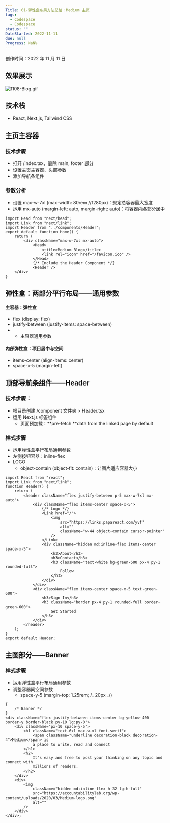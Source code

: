 ```yaml
---
Title: 01-弹性盒布局方法总结：Medium 主页
tags:
  - Codespace
  - Codespace
status: ""
DateStarted: 2022-11-11
due: null
Progress: NaN%
---
```


创作时间：2022 年 11 月 11 日

## 效果展示

![1108-Blog.gif](https://cdn.nlark.com/yuque/0/2022/gif/29677165/1667878225708-5cec9e05-5afe-48a0-8b92-8bca6cc384bd.gif#averageHue=%23efc800&clientId=u5e673f1f-7ab0-4&crop=0&crop=0&crop=1&crop=1&from=drop&height=254&id=ube1ff0d6&margin=%5Bobject%20Object%5D&name=1108-Blog.gif&originHeight=1141&originWidth=2518&originalType=binary&ratio=1&rotation=0&showTitle=false&size=3966181&status=done&style=none&taskId=uc9f6bccc-91d0-4dfe-86ec-bbd40bff4b4&title=&width=561)

## 技术栈

- React, Next.js, Tailwind CSS

## 主页主容器

### 技术步骤

- 打开 /index.tsx，删除 main, footer 部分
- 设置主页主容器、头部参数
- 添加导航条组件

### 参数分析

- 设置 max-w-7xl (max-width: 80rem //1280px)：规定总容器最大宽度
- 运用 mx-auto (margin-left: auto, margin-right: auto)：将容器内各部分居中

```tsx
import Head from "next/head";
import Link from "next/link";
import Header from "../components/Header";
export default function Home() {
	return (
		<div className="max-w-7xl mx-auto">
			<Head>
				<title>Medium Blog</title>
				<link rel="icon" href="/favicon.ico" />
			</Head>
			{/* Include the Header Component */}
			<Header />
    </div>
}
```

## 弹性盒：两部分平行布局——通用参数

#### 主容器：弹性盒

- flex (display: flex)
- justify-between (justify-items: space-between)
- - 主容器通用参数

#### 内部弹性盒：项目居中与空间

- items-center (align-items: center)
- space-x-5 (margin-left)

## 顶部导航条组件——Header

### 技术步骤：

- 根目录创建 /component 文件夹 > Header.tsx
- 运用 Next.js <Link> 标签组件
  - 页面预加载：**pre-fetch **data from the linked page by default

### 样式步骤

- 运用弹性盒平行布局通用参数
- 左侧按钮容器：inline-flex
- LOGO
  - object-contain (object-fit: contain)：让图片适应容器大小

```tsx
import React from "react";
import Link from "next/link";
function Header() {
	return (
		<header className="flex justify-between p-5 max-w-7xl mx-auto">
			<div className="flex items-center space-x-5">
				{/* Logo */}
				<Link href="/">
					<img
						src="https://links.papareact.com/yvf"
						alt=""
						className="w-44 object-contain cursor-pointer"
					/>
				</Link>
				<div className="hidden md:inline-flex items-center space-x-5">
					<h3>About</h3>
					<h3>Contact</h3>
					<h3 className="text-white bg-green-600 px-4 py-1 rounded-full">
						Follow
					</h3>
				</div>
			</div>
			<div className="flex items-center space-x-5 text-green-600">
				<h3>Sign In</h3>
				<h3 className="border px-4 py-1 rounded-full border-green-600">
					Get Started
				</h3>
			</div>
		</header>
	);
}
export default Header;
```

## 主图部分——Banner

### 样式步骤

- 运用弹性盒平行布局通用参数
- 调整容器间空间参数
  - space-y-5 (margin-top: 1.25rem; /_ 20px _/)

```tsx
{
	/* Banner */
}
<div className="flex justify-between items-center bg-yellow-400 border-y border-black py-10 lg:py-0">
	<div className="px-10 space-y-5">
		<h1 className="text-6xl max-w-xl font-serif">
			<span className="underline decoration-black decoration-4">Medium</span> is
			a place to write, read and connect
		</h1>
		<h2>
			It's easy and free to post your thinking on any topic and connect with
			millions of readers.
		</h2>
	</div>
	<div>
		<img
			className="hidden md:inline-flex h-32 lg:h-full"
			src="https://accountabilitylab.org/wp-content/uploads/2020/03/Medium-logo.png"
			alt=""
		/>
	</div>
</div>;
```
